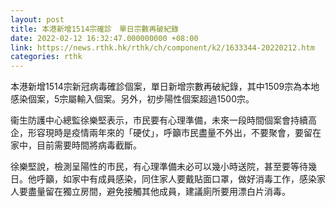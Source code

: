```yaml
---
layout: post
title: 本港新增1514宗確診　單日宗數再破紀錄
date: 2022-02-12 16:32:47.000000000 +08:00
link: https://news.rthk.hk/rthk/ch/component/k2/1633344-20220212.htm
categories: rthk
---
```


本港新增1514宗新冠病毒確診個案，單日新增宗數再破紀錄，其中1509宗為本地感染個案，5宗屬輸入個案。另外，初步陽性個案超過1500宗。

衞生防護中心總監徐樂堅表示，市民要有心理準備，未來一段時間個案會持續高企，形容現時是疫情兩年來的「硬仗」，呼籲市民盡量不外出，不要聚會，要留在家中，目前需要時間將病毒截斷。

徐樂堅說，檢測呈陽性的市民，有心理準備未必可以幾小時送院，甚至要等待幾日。他呼籲，如家中有成員感染，同住家人要戴貼面口罩，做好消毒工作，感染家人要盡量留在獨立房間，避免接觸其他成員，建議廁所要用漂白片消毒。

